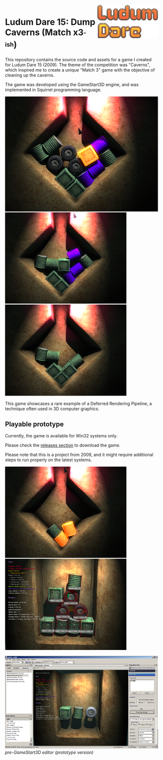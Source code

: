 <img src="img/ld-logo.png" align="right" width="200"/>

# Ludum Dare 15: Dump Caverns (Match x3<sub><sup>-ish</sup></sub>) 

This repository contains the source code and assets for a game I created for Ludum Dare 15 (2009). The theme of the competition was "Caverns", which inspired me to create a unique "Match 3" game with the objective of cleaning up the caverns.

The game was developed using the GameStart3D engine, and was implemented in Squirrel programming language.

![Screenshot](img/game-000.png)<br>
![Screenshot](img/game-001.png)
![Screenshot](img/game-002.png)<br>

This game showcases a rare example of a Deferred Rendering Pipeline, a technique often used in 3D computer graphics.

## Playable prototype 

Currently, the game is available for Win32 systems only.

Please check the [releases section](https://github.com/astrofra/ld15-dump-caverns/releases) to download the game.

Please note that this is a project from 2009, and it might require additional steps to run properly on the latest systems. 

![Screenshot](img/game-003.png)
![Editor view](img/setup.png)<br>
<br>
[![GameStart3D editor prototype](img/nedit-screenshot_thumb.png)](img/nedit-screenshot.png)<br>
_pre-GameStart3D editor (prototype version)_
